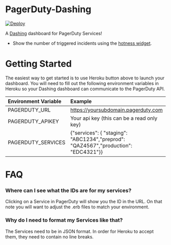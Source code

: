 PagerDuty-Dashing
=================

[![Deploy](https://www.herokucdn.com/deploy/button.png)](https://heroku.com/deploy?template=https://github.com/omareo/pagerduty_dashing)



A [Dashing][dashing] dashboard for PagerDuty Services!

* Show the number of triggered incidents using the [hotness widget][hotness].


Getting Started
===============

The easiest way to get started is to use Heroku button above to launch your dashboard. You will need to fill out the following environment variables in Heroku so your Dashing dashboard can communicate to the PagerDuty API.

| Environment Variable | Example |
| :----------------- |:-----------------|
| PAGERDUTY_URL | https://yoursubdomain.pagerduty.com |
| PAGERDUTY_APIKEY | Your api key (this can be a read only key) |
| PAGERDUTY_SERVICES | {"services": { "staging": "ABC1234","preprod": "QAZ4567","production": "EDC4321"}} |


FAQ
====
### Where can I see what the IDs are for my services?
Clicking on a Service in PagerDuty will show you the ID in the URL. On that note you will want to adjust the .erb files to match your environment.

### Why do I need to format my Services like that?
The Services need to be in JSON format.  In order for Heroku to accept them, they need to contain no line breaks.

[dashing]: http://shopify.github.io/dashing/
[hotness]: https://github.com/gottfrois/dashing-hotness
